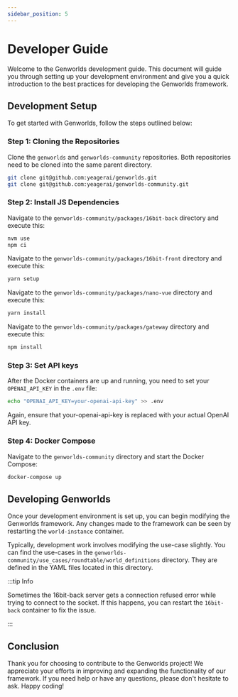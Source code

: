 ```yaml
---
sidebar_position: 5
---
```


# Developer Guide

Welcome to the Genworlds development guide. This document will guide you through setting up your development environment and give you a quick introduction to the best practices for developing the Genworlds framework.

## Development Setup

To get started with Genworlds, follow the steps outlined below:

### Step 1: Cloning the Repositories

Clone the `genworlds` and `genworlds-community` repositories. Both repositories need to be cloned into the same parent directory.

```bash
git clone git@github.com:yeagerai/genworlds.git
git clone git@github.com:yeagerai/genworlds-community.git
```

### Step 2: Install JS Dependencies

Navigate to the `genworlds-community/packages/16bit-back` directory and execute this:

```bash
nvm use
npm ci
```

Navigate to the `genworlds-community/packages/16bit-front` directory and execute this:

```bash
yarn setup
```

Navigate to the `genworlds-community/packages/nano-vue` directory and execute this:

```bash
yarn install
```

Navigate to the `genworlds-community/packages/gateway` directory and execute this:

```bash
npm install
```

### Step 3: Set API keys

After the Docker containers are up and running, you need to set your `OPENAI_API_KEY` in the `.env` file:

```bash
echo "OPENAI_API_KEY=your-openai-api-key" >> .env
```

Again, ensure that your-openai-api-key is replaced with your actual OpenAI API key.

### Step 4: Docker Compose

Navigate to the `genworlds-community` directory and start the Docker Compose:

```bash
docker-compose up
```

## Developing Genworlds

Once your development environment is set up, you can begin modifying the Genworlds framework. Any changes made to the framework can be seen by restarting the `world-instance` container.

Typically, development work involves modifying the use-case slightly. You can find the use-cases in the `genworlds-community/use_cases/roundtable/world_definitions` directory. They are defined in the YAML files located in this directory.

:::tip Info

Sometimes the 16bit-back server gets a connection refused error while trying to connect to the socket. If this happens, you can restart the `16bit-back` container to fix the issue.

:::

## Conclusion

Thank you for choosing to contribute to the Genworlds project! We appreciate your efforts in improving and expanding the functionality of our framework. If you need help or have any questions, please don't hesitate to ask. Happy coding!
